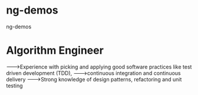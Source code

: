# ng-demos
ng-demos

# Algorithm Engineer
--->Experience with picking and applying good software practices like test driven development (TDD),
--->continuous integration and continuous delivery
--->Strong knowledge of design patterns, refactoring and unit testing

